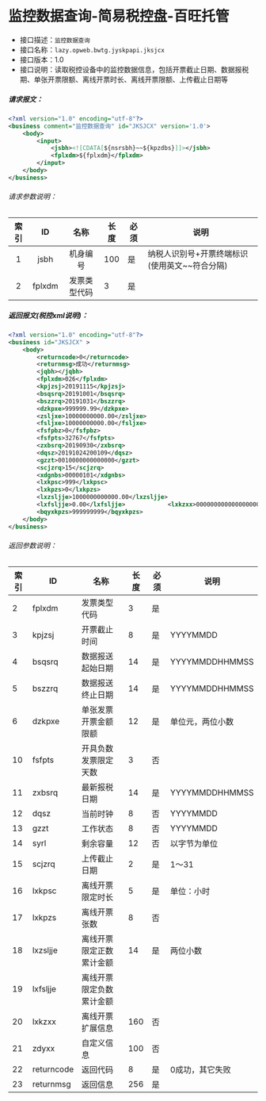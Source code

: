 # 监控数据查询-简易税控盘-百旺托管

- 接口描述：`监控数据查询`
- 接口名称：`lazy.opweb.bwtg.jyskpapi.jksjcx`
- 接口版本：1.0
- 接口说明：读取税控设备中的监控数据信息，包括开票截止日期、数据报税期、单张开票限额、离线开票时长、离线开票限额、上传截止日期等

##### 请求报文：

```xml
<?xml version="1.0" encoding="utf-8"?>
<business comment="监控数据查询" id="JKSJCX" version='1.0'>
	<body>
		<input>
			<jsbh><![CDATA[${nsrsbh}~~${kpzdbs}]]></jsbh>
			<fplxdm>${fplxdm}</fplxdm>
		</input>
	</body>
</business>
```

###### 请求参数说明：

| 索引 |     ID     |       名称       | 长度  | 必须 | 说明                                                         |
| :--: | :--------: | :--------------: | ----- | ---- | ------------------------------------------------------------ |
|  1   |   jsbh   |      机身编号      | 100  | 是   | 纳税人识别号+开票终端标识(使用英文~~符合分隔) |
|  2   | fplxdm |     发票类型代码     | 3 | 是   |       |

##### 返回报文(税控xml说明)：

```xml
<?xml version="1.0" encoding="utf-8"?>
<business id="JKSJCX" >
    <body>
        <returncode>0</returncode>
        <returnmsg>成功</returnmsg>
        <jqbh></jqbh>
        <fplxdm>026</fplxdm>
        <kpjzsj>20191115</kpjzsj>
        <bsqsrq>20191001</bsqsrq>
        <bszzrq>20191031</bszzrq>
        <dzkpxe>999999.99</dzkpxe>
        <zsljxe>10000000000.00</zsljxe>
        <fsljxe>10000000000.00</fsljxe>
        <fsfpbz>0</fsfpbz>
        <fsfpts>32767</fsfpts>
        <zxbsrq>20190930</zxbsrq>
        <dqsz>20191024200109</dqsz>
        <gzzt>0010000000000000</gzzt>
        <scjzrq>15</scjzrq>
        <xdgnbs>00000101</xdgnbs>
        <lxkpsc>999</lxkpsc>
        <lxkpzs>0</lxkpzs>
        <lxzsljje>1000000000000.00</lxzsljje>
        <lxfsljje>0.00</lxfsljje>	         <lxkzxx>0000000000000000000000000000000000000000000000000000000000000000000000000000000000000000000000000000000000000000000000000000000000000000000000000000000000000000</lxkzxx>		  <zxbssj/><zxhssj/>
        <bqyxkpzs>999999999</bqyxkpzs>
    </body>
</business>
```

###### 返回参数说明：

| 索引 | ID         | 名称                     | 长度 | 必须 | 说明             |
| ---- | ---------- | ------------------------ | ---- | ---- | ---------------- |
| 2    | fplxdm     | 发票类型代码             | 3    | 是   |                  |
| 3    | kpjzsj     | 开票截止时间             | 8    | 是   | YYYYMMDD         |
| 4    | bsqsrq     | 数据报送起始日期         | 14   | 是   | YYYYMMDDHHMMSS   |
| 5    | bszzrq     | 数据报送终止日期         | 14   | 是   | YYYYMMDDHHMMSS   |
| 6    | dzkpxe     | 单张发票开票金额限额     | 12   | 是   | 单位元，两位小数 |
| 10   | fsfpts     | 开具负数发票限定天数     | 3    | 否   |                  |
| 11   | zxbsrq     | 最新报税日期             | 14   | 是   | YYYYMMDDHHMMSS   |
| 12   | dqsz       | 当前时钟                 | 8    | 否   | YYYYMMDD         |
| 13   | gzzt       | 工作状态                 | 8    | 否   | YYYYMMDD         |
| 14   | syrl       | 剩余容量                 | 12   | 否   | 以字节为单位     |
| 15   | scjzrq     | 上传截止日期             | 2    | 是   | 1～31            |
| 16   | lxkpsc     | 离线开票限定时长         | 5    | 是   | 单位：小时       |
| 17   | lxkpzs     | 离线开票张数             | 8    | 否   |                  |
| 18   | lxzsljje   | 离线开票限定正数累计金额 | 14   | 是   | 两位小数         |
| 19   | lxfsljje   | 离线开票限定负数累计金额 |      |      |                  |
| 20   | lxkzxx     | 离线开票扩展信息         | 160  | 否   |                  |
| 21   | zdyxx      | 自定义信息               | 100  | 否   |                  |
| 22   | returncode | 返回代码                 | 8    | 是   | 0成功，其它失败  |
| 23   | returnmsg  | 返回信息                 | 256  | 是   |                  |